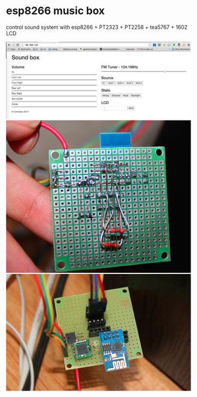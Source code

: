 # esp8266 music box
control sound system with esp8266 + PT2323 + PT2258 + tea5767 + 1602 LCD

![alt tag](https://raw.githubusercontent.com/avtehnik/esp8266-music-box/master/web-wiew.png)
![alt tag](https://raw.githubusercontent.com/avtehnik/esp8266-music-box/master/pict1.png)
![alt tag](https://raw.githubusercontent.com/avtehnik/esp8266-music-box/master/pict2.png)


